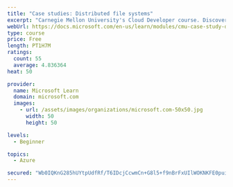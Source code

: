 ```yaml
---
title: "Case studies: Distributed file systems"
excerpt: "Carnegie Mellon University's Cloud Developer course. Discover how distributed file systems work, then learn about Hadoop and Ceph."
webUrl: https://docs.microsoft.com/en-us/learn/modules/cmu-case-study-distributed-file-systems/
type: course
price: Free
length: PT1H7M
ratings:
  count: 55
  average: 4.836364
heat: 50

provider:
  name: Microsoft Learn
  domain: microsoft.com
  images:
    - url: /assets/images/organizations/microsoft.com-50x50.jpg
      width: 50
      height: 50

levels:
  - Beginner

topics:
  - Azure

secured: "Wb0IQKnG285hUYtpUdfRf/T6IDcjCcwmCn+G8l5+f9nBrFxUIlWOKNKFE0pui76KTa/DkKYX3s+B57cVSf3IcJbB6bwzRfzwptUAD7M9lf0G4EX+Yb+fLzXsmrE4/L3/+MnchcNf7O0CsdWxpK6T2mgu0vGaScDRtuE6apro70mOSqpldgqnFaUkpgv4ng7JrZyICu5duSB1Z/NPSjD+cpzCpl8E8oftgMjQsYsemgVIyZMyROOyz0zsshqPVgfQ6acRq2aeAx6tYpMLGHJrzAcrMDOi64mURNnYDsE68tRTNRsS5wzr4V/yzVD93DbooowD8IC8Y7SitC/5IbquGn4Qtl4kJ+KfXSCxLVYLpGu2yXcjyOPiI/e+NcfxVCGSEMHFJ2kzgkZfEnRNF+Tim13cWqcOlTOUWjYWPDFp+y8=;0t5+KYudi9OjkLEaySeEDg=="
---
```


